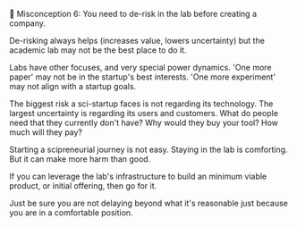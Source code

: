 🗽 Misconception 6: You need to de-risk in the lab before creating a company. 

De-risking always helps (increases value, lowers uncertainty) but the academic lab may not be the best place to do it. 

Labs have other focuses, and very special power dynamics. 
'One more paper' may not be in the startup's best interests.
'One more experiment' may not align with a startup goals.

The biggest risk a sci-startup faces is not regarding its technology. 
The largest uncertainty is regarding its users and customers. 
What do people need that they currently don't have?
Why would they buy your tool? 
How much will they pay?

Starting a scipreneurial journey is not easy. 
Staying in the lab is comforting. 
But it can make more harm than good.

If you can leverage the lab's infrastructure to build an minimum viable product, or initial offering, then go for it. 

Just be sure you are not delaying beyond what it's reasonable just because you are in a comfortable position. 